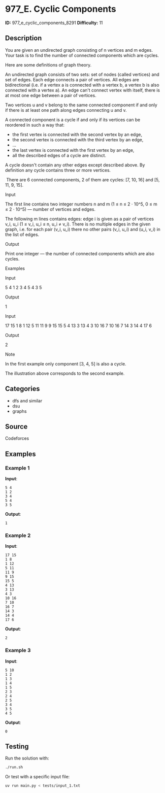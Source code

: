 # 977_E. Cyclic Components

**ID:** 977_e_cyclic_components_8291
**Difficulty:** 11

## Description

You are given an undirected graph consisting of n vertices and m edges. Your task is to find the number of connected components which are cycles.

Here are some definitions of graph theory.

An undirected graph consists of two sets: set of nodes (called vertices) and set of edges. Each edge connects a pair of vertices. All edges are bidirectional (i.e. if a vertex a is connected with a vertex b, a vertex b is also connected with a vertex a). An edge can't connect vertex with itself, there is at most one edge between a pair of vertices.

Two vertices u and v belong to the same connected component if and only if there is at least one path along edges connecting u and v.

A connected component is a cycle if and only if its vertices can be reordered in such a way that:

  * the first vertex is connected with the second vertex by an edge,
  * the second vertex is connected with the third vertex by an edge,
  * ...
  * the last vertex is connected with the first vertex by an edge,
  * all the described edges of a cycle are distinct.



A cycle doesn't contain any other edges except described above. By definition any cycle contains three or more vertices.

<image> There are 6 connected components, 2 of them are cycles: [7, 10, 16] and [5, 11, 9, 15].

Input

The first line contains two integer numbers n and m (1 ≤ n ≤ 2 ⋅ 10^5, 0 ≤ m ≤ 2 ⋅ 10^5) — number of vertices and edges.

The following m lines contains edges: edge i is given as a pair of vertices v_i, u_i (1 ≤ v_i, u_i ≤ n, u_i ≠ v_i). There is no multiple edges in the given graph, i.e. for each pair (v_i, u_i) there no other pairs (v_i, u_i) and (u_i, v_i) in the list of edges.

Output

Print one integer — the number of connected components which are also cycles.

Examples

Input

5 4
1 2
3 4
5 4
3 5


Output

1


Input

17 15
1 8
1 12
5 11
11 9
9 15
15 5
4 13
3 13
4 3
10 16
7 10
16 7
14 3
14 4
17 6


Output

2

Note

In the first example only component [3, 4, 5] is also a cycle.

The illustration above corresponds to the second example.

## Categories

- dfs and similar
- dsu
- graphs

## Source

Codeforces

## Examples

### Example 1

**Input**:
```
5 4
1 2
3 4
5 4
3 5
```

**Output**:
```
1
```

### Example 2

**Input**:
```
17 15
1 8
1 12
5 11
11 9
9 15
15 5
4 13
3 13
4 3
10 16
7 10
16 7
14 3
14 4
17 6
```

**Output**:
```
2
```

### Example 3

**Input**:
```
5 10
1 2
1 3
1 4
1 5
2 3
2 4
2 5
3 4
3 5
4 5
```

**Output**:
```
0
```


## Testing

Run the solution with:

```bash
./run.sh
```

Or test with a specific input file:

```bash
uv run main.py < tests/input_1.txt
```
